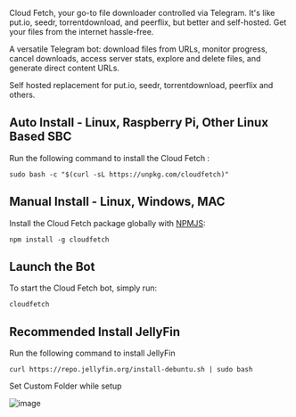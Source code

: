 [NPMJS]: https://www.npmjs.com/package/cloudfetch 'cloudfetch on NPMJS'

Cloud Fetch, your go-to file downloader controlled via Telegram. It's like put.io, seedr, torrentdownload, and peerflix, but better and self-hosted. Get your files from the internet hassle-free.

A versatile Telegram bot: download files from URLs, monitor progress, cancel downloads, access server stats, explore and delete files, and generate direct content URLs.

Self hosted replacement for put.io, seedr, torrentdownload, peerflix and others.

## Auto Install - Linux, Raspberry Pi, Other Linux Based SBC

Run the following command to install the Cloud Fetch :

```
sudo bash -c "$(curl -sL https://unpkg.com/cloudfetch)"
```

## Manual Install - Linux, Windows, MAC

Install the Cloud Fetch package globally with [NPMJS][]:

```
npm install -g cloudfetch
```

## Launch the Bot

To start the Cloud Fetch bot, simply run:

```
cloudfetch
```



## Recommended Install JellyFin

Run the following command to install JellyFin

```
curl https://repo.jellyfin.org/install-debuntu.sh | sudo bash
```

Set Custom Folder while setup

![image](https://github.com/besoeasy/cloudfetch/assets/8281782/60d91276-095f-45ec-b07b-a7c3a69f5f76)

